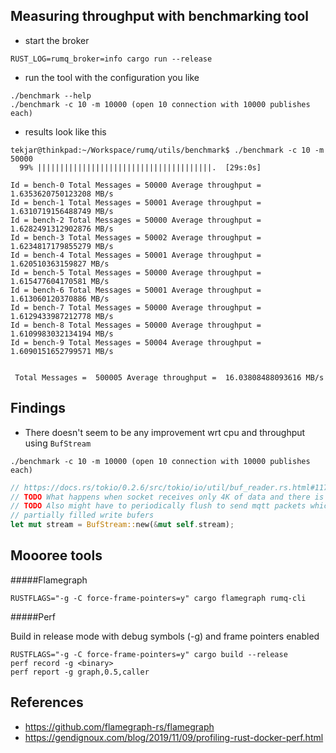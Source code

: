 
Measuring throughput with benchmarking tool
---------

* start the broker
```
RUST_LOG=rumq_broker=info cargo run --release
```

* run the tool with the configuration you like
```
./benchmark --help
./benchmark -c 10 -m 10000 (open 10 connection with 10000 publishes each)
```

* results look like this
```
tekjar@thinkpad:~/Workspace/rumq/utils/benchmark$ ./benchmark -c 10 -m 50000
  99% |||||||||||||||||||||||||||||||||||||||.  [29s:0s] 

Id = bench-0 Total Messages = 50000 Average throughput = 1.6353620750123208 MB/s
Id = bench-1 Total Messages = 50001 Average throughput = 1.6310719156488749 MB/s
Id = bench-2 Total Messages = 50000 Average throughput = 1.6282491312902876 MB/s
Id = bench-3 Total Messages = 50002 Average throughput = 1.6234817179855279 MB/s
Id = bench-4 Total Messages = 50001 Average throughput = 1.620510363159827 MB/s
Id = bench-5 Total Messages = 50000 Average throughput = 1.615477604170581 MB/s
Id = bench-6 Total Messages = 50001 Average throughput = 1.613060120370886 MB/s
Id = bench-7 Total Messages = 50000 Average throughput = 1.6129433987212778 MB/s
Id = bench-8 Total Messages = 50000 Average throughput = 1.6109983032134194 MB/s
Id = bench-9 Total Messages = 50004 Average throughput = 1.6090151652799571 MB/s


 Total Messages =  500005 Average throughput =  16.03808488093616 MB/s
```

Findings
---------

* There doesn't seem to be any improvement wrt cpu and throughput using
  `BufStream`

```
./benchmark -c 10 -m 10000 (open 10 connection with 10000 publishes each)

```

```rust
// https://docs.rs/tokio/0.2.6/src/tokio/io/util/buf_reader.rs.html#117
// TODO What happens when socket receives only 4K of data and there is no new data?
// TODO Also might have to periodically flush to send mqtt packets which are part of
// partially filled write bufers 
let mut stream = BufStream::new(&mut self.stream);
```

Moooree tools
----------

#####Flamegraph

```
RUSTFLAGS="-g -C force-frame-pointers=y" cargo flamegraph rumq-cli 
```

#####Perf

Build in release mode with debug symbols (-g) and frame pointers enabled

```
RUSTFLAGS="-g -C force-frame-pointers=y" cargo build --release
perf record -g <binary>
perf report -g graph,0.5,caller
```

References
-----------

* https://github.com/flamegraph-rs/flamegraph
* https://gendignoux.com/blog/2019/11/09/profiling-rust-docker-perf.html

